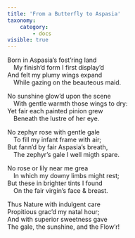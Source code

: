 ```yaml
---
title: 'From a Butterfly to Aspasia'
taxonomy:
    category:
        - docs
visible: true
---
```


Born in Aspasia’s fost’ring land  
&emsp;My finish’d form I first display’d  
And felt my plumy wings expand  
&emsp;While gazing on the beauteous maid.  
  
No sunshine glow’d upon the scene  
&emsp;With gentle warmth those wings to dry:  
Yet fair each painted pinion grew  
&emsp;Beneath the lustre of her eye.  
  
No zephyr rose with gentle gale  
&emsp;To fill my infant frame with air;  
But fann’d by fair Aspasia’s breath,  
&emsp;The zephyr’s gale I well migth spare.  
  
No rose or lily near me grea  
&emsp;In which my downy limbs might rest;  
But these in brighter tints I found  
&emsp;On the fair virgin’s face & breast.  
  
Thus Nature with indulgent care  
   Propitious grac’d my natal hour;  
And with superior sweetness gave  
   The gale, the sunshine, and the Flow’r!